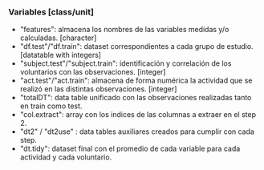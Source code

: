 ### Variables [class/unit]

* "features": almacena los nombres de las variables medidas y/o calculadas. [character]
* "df.test"/"df.train": dataset correspondientes a cada grupo de estudio. [datatable with integers]
* "subject.test"/"subject.train": identificación y correlación de los voluntarios con las observaciones. [integer]
* "act.test"/"act.train": almacena de forma numérica la actividad que se realizó en las distintas observaciones. [integer]
* "totalDT": data table unificado con las observaciones realizadas tanto en train como test.
* "col.extract": array con los indices de las columnas a extraer en el step 2.
* "dt2" / "dt2use" : data tables auxiliares creados para cumplir con cada step.
* "dt.tidy": dataset final con el promedio de cada variable para cada actividad y cada voluntario.
